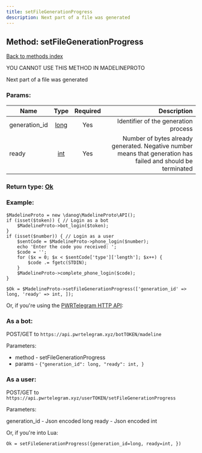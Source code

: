 ```yaml
---
title: setFileGenerationProgress
description: Next part of a file was generated
---
```

## Method: setFileGenerationProgress  
[Back to methods index](index.md)


YOU CANNOT USE THIS METHOD IN MADELINEPROTO


Next part of a file was generated

### Params:

| Name     |    Type       | Required | Description |
|----------|:-------------:|:--------:|------------:|
|generation\_id|[long](../types/long.md) | Yes|Identifier of the generation process|
|ready|[int](../types/int.md) | Yes|Number of bytes already generated. Negative number means that generation has failed and should be terminated|


### Return type: [Ok](../types/Ok.md)

### Example:


```
$MadelineProto = new \danog\MadelineProto\API();
if (isset($token)) { // Login as a bot
    $MadelineProto->bot_login($token);
}
if (isset($number)) { // Login as a user
    $sentCode = $MadelineProto->phone_login($number);
    echo 'Enter the code you received: ';
    $code = '';
    for ($x = 0; $x < $sentCode['type']['length']; $x++) {
        $code .= fgetc(STDIN);
    }
    $MadelineProto->complete_phone_login($code);
}

$Ok = $MadelineProto->setFileGenerationProgress(['generation_id' => long, 'ready' => int, ]);
```

Or, if you're using the [PWRTelegram HTTP API](https://pwrtelegram.xyz):

### As a bot:

POST/GET to `https://api.pwrtelegram.xyz/botTOKEN/madeline`

Parameters:

* method - setFileGenerationProgress
* params - `{"generation_id": long, "ready": int, }`



### As a user:

POST/GET to `https://api.pwrtelegram.xyz/userTOKEN/setFileGenerationProgress`

Parameters:

generation_id - Json encoded long
ready - Json encoded int



Or, if you're into Lua:

```
Ok = setFileGenerationProgress({generation_id=long, ready=int, })
```

